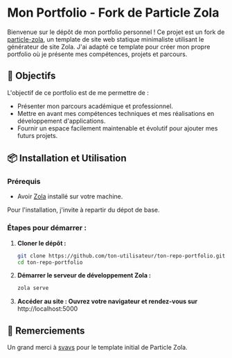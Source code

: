 # Mon Portfolio - Fork de Particle Zola

Bienvenue sur le dépôt de mon portfolio personnel ! Ce projet est un fork de [particle-zola](https://github.com/svavs/particle-zola), un template de site web statique minimaliste utilisant le générateur de site Zola. J'ai adapté ce template pour créer mon propre portfolio où je présente mes compétences, projets et parcours.

## 🎯 Objectifs

L'objectif de ce portfolio est de me permettre de :

- Présenter mon parcours académique et professionnel.
- Mettre en avant mes compétences techniques et mes réalisations en développement d'applications.
- Fournir un espace facilement maintenable et évolutif pour ajouter mes futurs projets.

## 📦 Installation et Utilisation

### Prérequis

- Avoir [Zola](https://www.getzola.org/documentation/getting-started/installation/) installé sur votre machine.

Pour l'installation, j'invite à repartir du dépot de base.

### Étapes pour démarrer :

1. **Cloner le dépôt :**
   ```bash
   git clone https://github.com/ton-utilisateur/ton-repo-portfolio.git
   cd ton-repo-portfolio
   ```
2. **Démarrer le serveur de développement Zola :**
   ```bash
   zola serve
   ```
3. **Accéder au site : Ouvrez votre navigateur et rendez-vous sur**
   http://localhost:5000

## 🙏 Remerciements

Un grand merci à [svavs](https://github.com/svavs) pour le template initial de Particle Zola.
